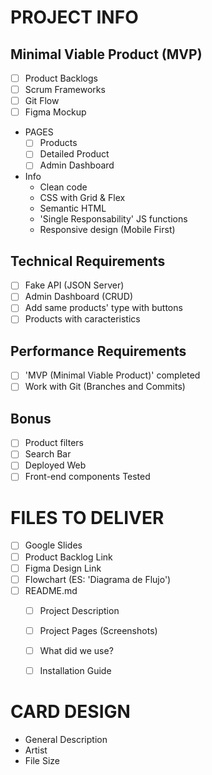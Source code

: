 # PROJECT INFO

## Minimal Viable Product (MVP)
- [ ] Product Backlogs
- [ ] Scrum Frameworks
- [ ] Git Flow
- [ ] Figma Mockup

- PAGES
    - [ ] Products
    - [ ] Detailed Product
    - [ ] Admin Dashboard

- Info
    - Clean code
    - CSS with Grid & Flex
    - Semantic HTML
    - 'Single Responsability' JS functions
    - Responsive design (Mobile First)

## Technical Requirements
- [ ] Fake API (JSON Server)
- [ ] Admin Dashboard (CRUD)
- [ ] Add same products' type with buttons
- [ ] Products with caracteristics

## Performance Requirements
- [ ] 'MVP (Minimal Viable Product)' completed
- [ ] Work with Git (Branches and Commits)

## Bonus
- [ ] Product filters
- [ ] Search Bar
- [ ] Deployed Web
- [ ] Front-end components Tested

# FILES TO DELIVER
- [ ] Google Slides
- [ ] Product Backlog Link
- [ ] Figma Design Link
- [ ] Flowchart (ES: 'Diagrama de Flujo')
- [ ] README.md
    - [ ] Project Description
    - [ ] Project Pages (Screenshots)
    - [ ] What did we use? 
    - [ ] Installation Guide


# CARD DESIGN
- General Description
- Artist
- File Size